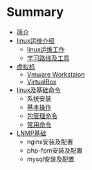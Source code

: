 # Summary

* [简介](README.md)
* [linux运维介绍](yun-wei-jie-shao.md)
  * [linux运维工作](linuxyun-wei-gong-zuo.md)
  * [学习路线及工具](yun-wei-jie-shao/xue-xi-lu-xian-ji-gong-ju.md)
* [虚拟机](di-er-zhang-xu-ni-ji-xue-xi.md)
  * [Vmware Workstaion](di-er-zhang-xu-ni-ji-xue-xi/vmware-workstaion.md)
  * [VirtualBox](di-er-zhang-xu-ni-ji-xue-xi/virtualbox.md)
* [linux及基础命令](linuxji-ji-chu-ming-ling.md)
  * 系统安装
  * [基本操作](linuxji-ji-chu-ming-ling/ji-ben-cao-zuo.md)
  * [包管理命令](linuxji-ji-chu-ming-ling/bao-guan-li-ming-ling.md)
  * [常用命令](linuxji-ji-chu-ming-ling/chang-yong-ming-ling.md)
* [LNMP基础](lnmpji-chu.md)
  * nginx安装及配置
  * php-fpm安装及配置
  * mysql安装及配置

